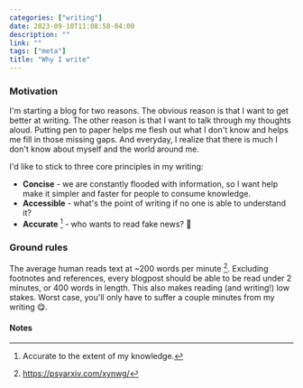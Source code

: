 ```yaml
---
categories: ["writing"]
date: 2023-09-10T11:08:58-04:00
description: ""
link: ""
tags: ["meta"]
title: "Why I write"
---
```


### Motivation

I'm starting a blog for two reasons. The obvious reason is that I want to get better at writing.
The other reason is that I want to talk through my thoughts aloud. Putting pen to paper helps me flesh out what I don't know and helps me fill in those missing gaps. And everyday, I realize that there is much I don't know about myself and the world around me.

I'd like to stick to three core principles in my writing:

* **Concise** - we are constantly flooded with information, so I want help make it simpler and faster for people to consume knowledge.
* **Accessible** - what's the point of writing if no one is able to understand it?
* **Accurate** [^1] - who wants to read fake news? 🤔

### Ground rules

The average human reads text at ~200 words per minute [^2]. Excluding footnotes and references, every blogpost should be able to be read under 2 minutes, or 400 words in length. This also makes reading (and writing!) low stakes. Worst case, you'll only have to suffer a couple minutes from my writing 😋.

#### Notes

[^1]: Accurate to the extent of my knowledge.

[^2]: <https://psyarxiv.com/xynwg/>
